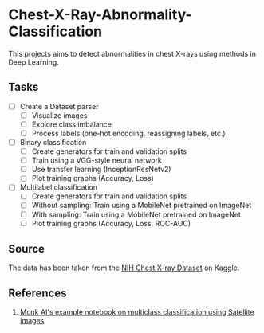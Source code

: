 # Chest-X-Ray-Abnormality-Classification
This projects aims to detect abnormalities in chest X-rays using methods in Deep Learning. 

## Tasks
- [ ] Create a Dataset parser
  - [ ] Visualize images
  - [ ] Explore class imbalance
  - [ ] Process labels (one-hot encoding, reassigning labels, etc.)
- [ ] Binary classification
  - [ ] Create generators for train and validation splits
  - [ ] Train using a VGG-style neural network
  - [ ] Use transfer learning (InceptionResNetv2)
  - [ ] Plot training graphs (Accuracy, Loss)
- [ ] Multilabel classification
  - [ ] Create generators for train and validation splits
  - [ ] Without sampling: Train using a MobileNet pretrained on ImageNet
  - [ ] With sampling: Train using a MobileNet pretrained on ImageNet
  - [ ] Plot training graphs (Accuracy, Loss, ROC-AUC)

## Source
The data has been taken from the [NIH Chest X-ray Dataset](https://www.kaggle.com/nih-chest-xrays/sample) on Kaggle.

## References
1. [Monk AI's example notebook on multiclass classification using Satellite images](https://github.com/Tessellate-Imaging/monk_v1/blob/master/study_roadmaps/4_image_classification_zoo/Multi%20label%20Image%20classification%20-%20Satellite%20Image%20tiles.ipynb)
